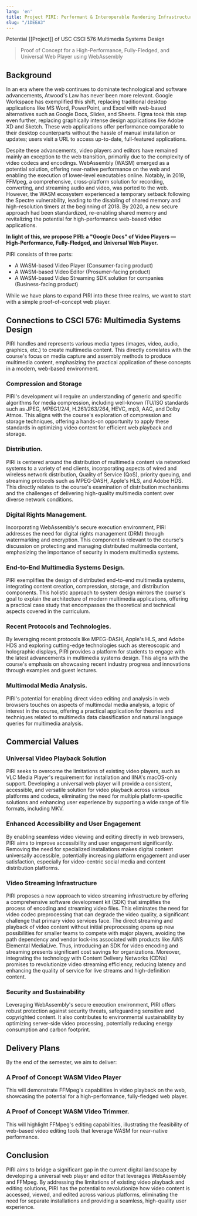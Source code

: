 ```yaml
---
lang: 'en'
title: Project PIRI: Performant & Interoperable Rendering Infrastructure
slug: "/1DEEA3"
---
```


Potential [[Project]] of USC CSCI 576 Multimedia Systems Design

> Proof of Concept for a High-Performance, Fully-Fledged, and Universal Web Player using WebAssembly

## Background

In an era where the web continues to dominate technological and software advancements, Atwood's Law has never been more relevant. Google Workspace has exemplified this shift, replacing traditional desktop applications like MS Word, PowerPoint, and Excel with web-based alternatives such as Google Docs, Slides, and Sheets. Figma took this step even further, replacing graphically intense design applications like Adobe XD and Sketch. These web applications offer performance comparable to their desktop counterparts without the hassle of manual installation or updates; users visit a URL to access up-to-date, full-featured applications.

Despite these advancements, video players and editors have remained mainly an exception to the web transition, primarily due to the complexity of video codecs and encodings. WebAssembly (WASM) emerged as a potential solution, offering near-native performance on the web and enabling the execution of lower-level executables online. Notably, in 2019, FFMpeg, a comprehensive, cross-platform solution for recording, converting, and streaming audio and video, was ported to the web. However, the WASM ecosystem experienced a temporary setback following the Spectre vulnerability, leading to the disabling of shared memory and high-resolution timers at the beginning of 2018. By 2020, a new secure approach had been standardized, re-enabling shared memory and revitalizing the potential for high-performance web-based video applications.

**In light of this, we propose PIRI: a "Google Docs" of Video Players — High-Performance, Fully-Fledged, and Universal Web Player.**

PIRI consists of three parts:

- A WASM-based Video Player (Consumer-facing product)
- A WASM-based Video Editor (Prosumer-facing product)
- A WASM-based Video Streaming SDK solution for companies (Business-facing product)

While we have plans to expand PIRI into these three realms, we want to start with a simple proof-of-concept web player.

## Connections to CSCI 576: Multimedia Systems Design

PIRI handles and represents various media types (images, video, audio, graphics, etc.) to create multimedia content. This directly correlates with the course's focus on media capture and assembly methods to produce multimedia content, emphasizing the practical application of these concepts in a modern, web-based environment.

### Compression and Storage

PIRI's development will require an understanding of generic and specific algorithms for media compression, including well-known ITU/ISO standards such as JPEG, MPEG1/2/4, H.261/263/264, HEVC, mp3, AAC, and Dolby Atmos. This aligns with the course's exploration of compression and storage techniques, offering a hands-on opportunity to apply these standards in optimizing video content for efficient web playback and storage.
### Distribution.

PIRI is centered around the distribution of multimedia content via networked systems to a variety of end clients, incorporating aspects of wired and wireless network distribution, Quality of Service (QoS), priority queuing, and streaming protocols such as MPEG-DASH, Apple's HLS, and Adobe HDS. This directly relates to the course's examination of distribution mechanisms and the challenges of delivering high-quality multimedia content over diverse network conditions.
### Digital Rights Management.

Incorporating WebAssembly's secure execution environment, PIRI addresses the need for digital rights management (DRM) through watermarking and encryption. This component is relevant to the course's discussion on protecting and managing distributed multimedia content, emphasizing the importance of security in modern multimedia systems.
### End-to-End Multimedia Systems Design.

PIRI exemplifies the design of distributed end-to-end multimedia systems, integrating content creation, compression, storage, and distribution components. This holistic approach to system design mirrors the course's goal to explain the architecture of modern multimedia applications, offering a practical case study that encompasses the theoretical and technical aspects covered in the curriculum.
### Recent Protocols and Technologies.

By leveraging recent protocols like MPEG-DASH, Apple's HLS, and Adobe HDS and exploring cutting-edge technologies such as stereoscopic and holographic displays, PIRI provides a platform for students to engage with the latest advancements in multimedia systems design. This aligns with the course's emphasis on showcasing recent industry progress and innovations through examples and guest lectures.
### Multimodal Media Analysis.

PIRI's potential for enabling direct video editing and analysis in web browsers touches on aspects of multimodal media analysis, a topic of interest in the course, offering a practical application for theories and techniques related to multimedia data classification and natural language queries for multimedia analysis.

## Commercial Values

### Universal Video Playback Solution

PIRI seeks to overcome the limitations of existing video players, such as VLC Media Player's requirement for installation and IINA's macOS-only support. Developing a universal web player will provide a consistent, accessible, and versatile solution for video playback across various platforms and codecs, eliminating the need for multiple platform-specific solutions and enhancing user experience by supporting a wide range of file formats, including MKV.

### Enhanced Accessibility and User Engagement

By enabling seamless video viewing and editing directly in web browsers, PIRI aims to improve accessibility and user engagement significantly. Removing the need for specialized installations makes digital content universally accessible, potentially increasing platform engagement and user satisfaction, especially for video-centric social media and content distribution platforms.

### Video Streaming Infrastructure

PIRI proposes a new approach to video streaming infrastructure by offering a comprehensive software development kit (SDK) that simplifies the process of encoding and streaming video files. This eliminates the need for video codec preprocessing that can degrade the video quality, a significant challenge that primary video services face. The direct streaming and playback of video content without initial preprocessing opens up new possibilities for smaller teams to compete with major players, avoiding the path dependency and vendor lock-ins associated with products like AWS Elemental MediaLive. Thus, introducing an SDK for video encoding and streaming presents significant cost savings for organizations. Moreover, integrating the technology with Content Delivery Networks (CDNs) promises to revolutionize video streaming efficiency, reducing latency and enhancing the quality of service for live streams and high-definition content.

### Security and Sustainability

Leveraging WebAssembly's secure execution environment, PIRI offers robust protection against security threats, safeguarding sensitive and copyrighted content. It also contributes to environmental sustainability by optimizing server-side video processing, potentially reducing energy consumption and carbon footprint.

## Delivery Plans

By the end of the semester, we aim to deliver:

### A Proof of Concept WASM Video Player

This will demonstrate FFMpeg's capabilities in video playback on the web, showcasing the potential for a high-performance, fully-fledged web player.

### A Proof of Concept WASM Video Trimmer.

This will highlight FFMpeg's editing capabilities, illustrating the feasibility of web-based video editing tools that leverage WASM for near-native performance.

## Conclusion

PIRI aims to bridge a significant gap in the current digital landscape by developing a universal web player and editor that leverages WebAssembly and FFMpeg. By addressing the limitations of existing video playback and editing solutions, PIRI has the potential to revolutionize how video content is accessed, viewed, and edited across various platforms, eliminating the need for separate installations and providing a seamless, high-quality user experience.

